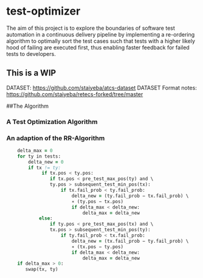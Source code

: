 # test-optimizer

The aim  of this project is to explore the boundaries of software test automation
in a continuous delivery pipeline by implementing a re-ordering algorithm
to optimally sort the test cases such that tests with a higher likely hood of failing
are executed first, thus enabling faster feedback for failed tests to developers.

**This is a WIP**
-----------------

DATASET: https://github.com/staiyeba/atcs-dataset
DATASET Format notes: https://github.com/staiyeba/retecs-forked/tree/master

##The Algorithm

### A Test Optimization Algorithm
### An adaption of the RR-Algorithm

```for tx in tests:
    delta_max = 0
    for ty in tests:
        delta_new = 0
        if tx != ty:
             if tx.pos < ty.pos:
                if tx.pos < pre_test_max_pos(ty) and \
                ty.pos > subsequent_test_min_pos(tx):
                    if tx.fail_prob < ty.fail_prob:
                        delta_new = (ty.fail_prob − tx.fail_prob) \
                        ∗ (ty.pos − tx.pos)
                        if delta_max < delta_new:
                            delta_max = delta_new
            else:
                if ty.pos < pre_test_max_pos(tx) and \
                tx.pos > subsequent_test_min_pos(ty):
                    if ty.fail_prob < tx.fail_prob:
                        delta_new = (tx.fail_prob − ty.fail_prob) \
                        ∗ (tx.pos − ty.pos)
                        if delta_max < delta_new:
                            delta_max = delta_new
    if delta_max > 0:
       swap(tx, ty)
```
